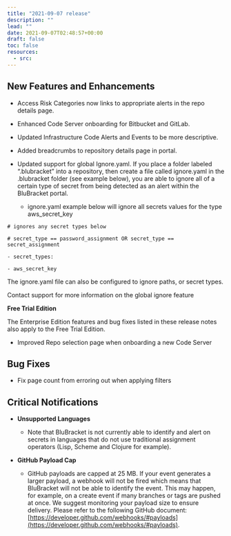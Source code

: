 ```yaml
---
title: "2021-09-07 release"
description: ""
lead: ""
date: 2021-09-07T02:48:57+00:00
draft: false
toc: false
resources:
  - src:
---
```


**New Features and Enhancements**
---------------------------------

* Access Risk Categories now links to appropriate alerts in the repo details page.
    
* Enhanced Code Server onboarding for Bitbucket and GitLab.
    
* Updated Infrastructure Code Alerts and Events to be more descriptive.
    
* Added breadcrumbs to repository details page in portal.
    
* Updated support for global Ignore.yaml. If you place a folder labeled “.blubracket” into a repository, then create a file called ignore.yaml in the .blubracket folder (see example below), you are able to ignore all of a certain type of secret from being detected as an alert within the BluBracket portal.
    
    * ignore.yaml example below will ignore all secrets values for the type aws\_secret\_key
        

`# ignores any secret types below`

`# secret_type == password_assignment OR secret_type == secret_assignment`

`- secret_types:`

`- aws_secret_key`

The ignore.yaml file can also be configured to ignore paths, or secret types.

Contact support for more information on the global ignore feature

**Free Trial Edition**

The Enterprise Edition features and bug fixes listed in these release notes also apply to the Free Trial Edition.

* Improved Repo selection page when onboarding a new Code Server
    

**Bug Fixes**
-------------

* Fix page count from erroring out when applying filters
    

**Critical Notifications**
--------------------------

* **Unsupported Languages**
    
    * Note that BluBracket is not currently able to identify and alert on secrets in languages that do not use traditional assignment operators (Lisp, Scheme and Clojure for example).
        
* **GitHub Payload Cap**
    
    * GitHub payloads are capped at 25 MB. If your event generates a larger payload, a webhook will not be fired which means that BluBracket will not be able to identify the event. This may happen, for example, on a create event if many branches or tags are pushed at once. We suggest monitoring your payload size to ensure delivery. Please refer to the following GitHub document: [https://developer.github.com/webhooks/#payloads](https://developer.github.com/webhooks/#payloads).